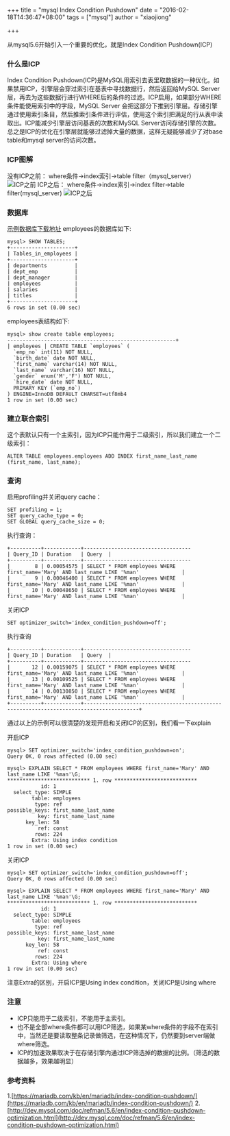 +++
title = "mysql Index Condition Pushdown"
date = "2016-02-18T14:36:47+08:00"
tags = ["mysql"]
author = "xiaojiong"

+++


从mysql5.6开始引入一个重要的优化，就是Index Condition Pushdown(ICP)
### 什么是ICP
Index Condition Pushdown(ICP)是MySQL用索引去表里取数据的一种优化。如果禁用ICP，引擎层会穿过索引在基表中寻找数据行，然后返回给MySQL Server层，再去为这些数据行进行WHERE后的条件的过滤。ICP启用，如果部分WHERE条件能使用索引中的字段，MySQL Server 会把这部分下推到引擎层。存储引擎通过使用索引条目，然后推索引条件进行评估，使用这个索引把满足的行从表中读取出。ICP能减少引擎层访问基表的次数和MySQL Server访问存储引擎的次数。总之是ICP的优化在引擎层就能够过滤掉大量的数据，这样无疑能够减少了对base table和mysql server的访问次数。
### ICP图解
没有ICP之前：
where条件->index索引->table filter（mysql_server）
![ICP之前](http://ww1.sinaimg.cn/mw690/68faff51gw1f13fxanouvj20df0camz5.jpg)
ICP之后：
where条件->index索引->index filter->table filter(mysql_server)
![ICP之后](http://ww1.sinaimg.cn/mw690/68faff51gw1f13fxanouvj20df0camz5.jpg)

### 数据库
[示例数据库下载地址](https://launchpad.net/test-db/employees-db-1/1.0.6/+download/employees_db-full-1.0.6.tar.bz2)
employees的数据库如下:
```
mysql> SHOW TABLES;
+---------------------+
| Tables_in_employees |
+---------------------+
| departments         |
| dept_emp            |
| dept_manager        |
| employees           |
| salaries            |
| titles              |
+---------------------+
6 rows in set (0.00 sec)
```
employees表结构如下:
```
mysql> show create table employees;
-------------------------------------------------------+
| employees | CREATE TABLE `employees` (
  `emp_no` int(11) NOT NULL,
  `birth_date` date NOT NULL,
  `first_name` varchar(14) NOT NULL,
  `last_name` varchar(16) NOT NULL,
  `gender` enum('M','F') NOT NULL,
  `hire_date` date NOT NULL,
  PRIMARY KEY (`emp_no`)
) ENGINE=InnoDB DEFAULT CHARSET=utf8mb4
1 row in set (0.00 sec)
```
### 建立联合索引
这个表默认只有一个主索引，因为ICP只能作用于二级索引，所以我们建立一个二级索引：
```
ALTER TABLE employees.employees ADD INDEX first_name_last_name (first_name, last_name);
```

### 查询
启用profiling并关闭query cache：
```
SET profiling = 1;
SET query_cache_type = 0;
SET GLOBAL query_cache_size = 0;
```
执行查询：
```
+----------+------------+-----------------------------------
| Query_ID | Duration   | Query  |
+----------+------------+-----------------------------------
|        8 | 0.00054575 | SELECT * FROM employees WHERE first_name='Mary' AND last_name LIKE '%man'              |
|        9 | 0.00046400 | SELECT * FROM employees WHERE first_name='Mary' AND last_name LIKE '%man'              |
|       10 | 0.00048650 | SELECT * FROM employees WHERE first_name='Mary' AND last_name LIKE '%man'              |
```
关闭ICP
```
SET optimizer_switch='index_condition_pushdown=off';
```
执行查询
```
+----------+------------+-----------------------------------
| Query_ID | Duration   | Query  |
+----------+------------+-----------------------------------
|       12 | 0.00159075 | SELECT * FROM employees WHERE first_name='Mary' AND last_name LIKE '%man'              |
|       13 | 0.00109525 | SELECT * FROM employees WHERE first_name='Mary' AND last_name LIKE '%man'              |
|       14 | 0.00130850 | SELECT * FROM employees WHERE first_name='Mary' AND last_name LIKE '%man'              |
+----------+------------+----------------------------------------------------------------------------------------+
```
通过以上的示例可以很清楚的发现开启和关闭ICP的区别，我们看一下explain

开启ICP
```
mysql> SET optimizer_switch='index_condition_pushdown=on';
Query OK, 0 rows affected (0.00 sec)

mysql> EXPLAIN SELECT * FROM employees WHERE first_name='Mary' AND last_name LIKE '%man'\G;
*************************** 1. row ***************************
           id: 1
  select_type: SIMPLE
        table: employees
         type: ref
possible_keys: first_name_last_name
          key: first_name_last_name
      key_len: 58
          ref: const
         rows: 224
        Extra: Using index condition
1 row in set (0.00 sec)
```

关闭ICP
```
mysql> SET optimizer_switch='index_condition_pushdown=off';
Query OK, 0 rows affected (0.00 sec)

mysql> EXPLAIN SELECT * FROM employees WHERE first_name='Mary' AND last_name LIKE '%man'\G;
*************************** 1. row ***************************
           id: 1
  select_type: SIMPLE
        table: employees
         type: ref
possible_keys: first_name_last_name
          key: first_name_last_name
      key_len: 58
          ref: const
         rows: 224
        Extra: Using where
1 row in set (0.00 sec)
```
注意Extra的区别，开启ICP是Using index condition，关闭ICP是Using where

### 注意

 - ICP只能用于二级索引，不能用于主索引。
 - 也不是全部where条件都可以用ICP筛选，如果某where条件的字段不在索引中，当然还是要读取整条记录做筛选，在这种情况下，仍然要到server端做where筛选。
 - ICP的加速效果取决于在存储引擎内通过ICP筛选掉的数据的比例。（筛选的数据越多，效果越明显）
 
### 参考资料

 1.[https://mariadb.com/kb/en/mariadb/index-condition-pushdown/](https://mariadb.com/kb/en/mariadb/index-condition-pushdown/)
 2.[http://dev.mysql.com/doc/refman/5.6/en/index-condition-pushdown-optimization.html](http://dev.mysql.com/doc/refman/5.6/en/index-condition-pushdown-optimization.html)

